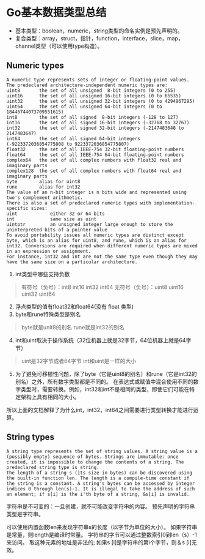 # Go基本数据类型总结

- 基本类型：boolean，numeric，string类型的命名实例是预先声明的。
- 复合类型：array，struct，指针，function，interface，slice，map，channel类型（可以使用type构造）。

## Numeric types

```
A numeric type represents sets of integer or floating-point values. The predeclared architecture-independent numeric types are:
uint8       the set of all unsigned  8-bit integers (0 to 255)
uint16      the set of all unsigned 16-bit integers (0 to 65535)
uint32      the set of all unsigned 32-bit integers (0 to 4294967295)
uint64      the set of all unsigned 64-bit integers (0 to 18446744073709551615)
int8        the set of all signed  8-bit integers (-128 to 127)
int16       the set of all signed 16-bit integers (-32768 to 32767)
int32       the set of all signed 32-bit integers (-2147483648 to 2147483647)
int64       the set of all signed 64-bit integers (-9223372036854775808 to 9223372036854775807)
float32     the set of all IEEE-754 32-bit floating-point numbers
float64     the set of all IEEE-754 64-bit floating-point numbers
complex64   the set of all complex numbers with float32 real and imaginary parts
complex128  the set of all complex numbers with float64 real and imaginary parts
byte        alias for uint8
rune        alias for int32
The value of an n-bit integer is n bits wide and represented using two's complement arithmetic.
There is also a set of predeclared numeric types with implementation-specific sizes:
uint            either 32 or 64 bits
int             same size as uint
uintptr         an unsigned integer large enough to store the uninterpreted bits of a pointer value
To avoid portability issues all numeric types are distinct except byte, which is an alias for uint8, and rune, which is an alias for int32. Conversions are required when different numeric types are mixed in an expression or assignment.
For instance, int32 and int are not the same type even though they may have the same size on a particular architecture.
```

1. int类型中哪些支持负数
> 有符号（负号）：int8 int16 int32 int64
> 无符号（负号）：uint8 uint16 uint32 uint64
2. 浮点类型的值有float32和float64(没有 float 类型)
3. byte和rune特殊类型是别名
> byte就是unit8的别名
> rune就是int32的别名
4. int和uint取决于操作系统（32位机器上就是32字节，64位机器上就是64字节）
> uint是32字节或者64字节
> int和uint是一样的大小
5. 为了避免可移植性问题，除了byte（它是uint8的别名）和rune（它是int32的别名）之外，所有数字类型都是不同的。 在表达式或赋值中混合使用不同的数字类型时，需要转换。例如，int32和int不是相同的类型，即使它们可能在特定架构上具有相同的大小。

所以上面的文档解释了为什么int，int32，int64之间需要进行类型转换才能进行运算。

## String types
```
A string type represents the set of string values. A string value is a (possibly empty) sequence of bytes. Strings are immutable: once created, it is impossible to change the contents of a string. The predeclared string type is string.
The length of a string s (its size in bytes) can be discovered using the built-in function len. The length is a compile-time constant if the string is a constant. A string's bytes can be accessed by integer indices 0 through len(s)-1. It is illegal to take the address of such an element; if s[i] is the i'th byte of a string, &s[i] is invalid.
```
字符串是不可变的：一旦创建，就不可能改变字符串的内容。 预先声明的字符串类型是字符串。

可以使用内置函数len来发现字符串s的长度（以字节为单位的大小）。 如果字符串是常量，则length是编译时常量。 字符串的字节可以通过整数索引0到len（s）-1来访问。 取这种元素的地址是非法的; 如果s [i]是字符串的第i个字节，则＆s [i]无效。



